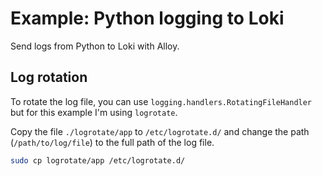 # Example: Python logging to Loki

Send logs from Python to Loki with Alloy.

## Log rotation

To rotate the log file, you can use `logging.handlers.RotatingFileHandler` but for this example I'm using `logrotate`.

Copy the file `./logrotate/app` to `/etc/logrotate.d/` and change the path (`/path/to/log/file`) to the full path of the log file.

```bash
sudo cp logrotate/app /etc/logrotate.d/
```
